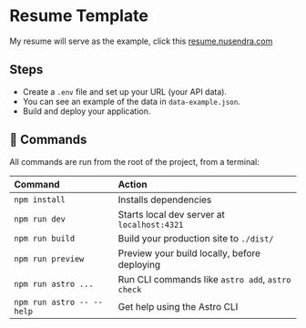 # Resume Template

My resume will serve as the example, click this [resume.nusendra.com](http://resume.nusendra.com)

## Steps

- Create a `.env` file and set up your URL (your API data).
- You can see an example of the data in `data-example.json`.
- Build and deploy your application.

## 🧞 Commands

All commands are run from the root of the project, from a terminal:

| Command                   | Action                                           |
| :------------------------ | :----------------------------------------------- |
| `npm install`             | Installs dependencies                            |
| `npm run dev`             | Starts local dev server at `localhost:4321`      |
| `npm run build`           | Build your production site to `./dist/`          |
| `npm run preview`         | Preview your build locally, before deploying     |
| `npm run astro ...`       | Run CLI commands like `astro add`, `astro check` |
| `npm run astro -- --help` | Get help using the Astro CLI                     |
